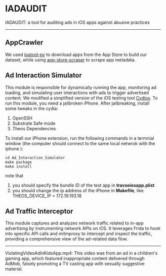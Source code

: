 # IADAUDIT

IADAUDIT: a tool for auditing ads in iOS apps against abusive practices

---

## AppCrawler

We used [ipatool-py](https://github.com/NyaMisty/ipatool-py) to download apps from the App Store to build our dataset, while using [app-store-scraper](https://github.com/facundoolano/app-store-scraper) to scrape app metadata.

## Ad Interaction Simulator

This module is responsible for dynamically running the app, monitoring ad loading, and simulating user interactions with ads to trigger advertised content. We modified a simplified version of the iOS testing tool [Cydios](https://github.com/SoftWare2022Testing/CydiOS). To run this module, you need a jailbroken iPhone. After jailbreaking, install some tweaks in the cydia:

1. OpenSSH
2. Substrate Safe mode
3. Theos Dependencies

To install our iPhone extension, run the following commands in a termnial window (the computer should connect to the same local netwrok with the iphone ):

```
cd Ad_Interaction_Simulator
make package
make install
```

note that

1. you should specify the bundle ID of the test app in **travseiosapp.plist**
2. you should change the ip address of the iPhone in **Makefile**, like THEOS_DEVICE_IP = 172.19.193.18

## Ad Traffic Interceptor

This module captures and analyzes network traffic related to in-app advertising by instrumenting network APIs on iOS. It leverages Frida to hook into specific API calls and mitmproxy to intercept and inspect the traffic, providing a comprehensive view of the ad-related data flow.



---

ViolatingVideoAdInKidsApp.mp4: This video was from an ad in a children's gaming app, which featured inappropriate content delivered through AdMob, falsely promoting a TV casting app with sexually suggestive material.